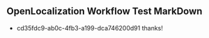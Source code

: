 ## OpenLocalization Workflow Test MarkDown
* cd35fdc9-ab0c-4fb3-a199-dca746200d91 thanks!

<!--HONumber=Aug16_HO4-->


